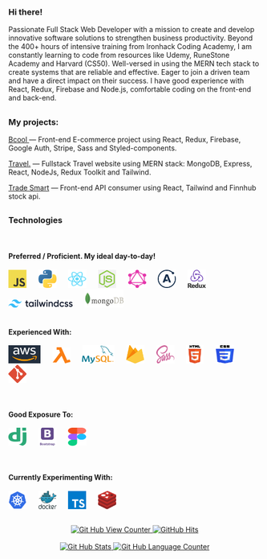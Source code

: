   <div align='left'>
  <p width='250px'>
    <h3>Hi there!</h3>
    Passionate Full Stack Web Developer with a mission to create and develop innovative software solutions to strengthen business productivity. Beyond the 400+ hours of intensive training from Ironhack Coding Academy, I am constantly learning to code from resources like Udemy, RuneStone Academy and Harvard (CS50). Well-versed in using the MERN tech stack to create systems that are reliable and effective. Eager to join a driven team and have a direct impact on their success.
    I have good experience with React, Redux, Firebase and Node.js, comfortable coding on the front-end and back-end.
    <br>
  <!--  I can provide access to private repositories upon request. -->
    
  </p>
  </div>
  

##




<div align='left'>
  <p width='250px'>
    <h3>My projects:</h3>    
  <p><a href='https://bcool-clothing.netlify.app/' target="_blank">Bcool </a> — Front-end E-commerce project using React, Redux, Firebase, Google Auth, Stripe, Sass and Styled-components.</p>
  <p><a href='https://trueadventure-b188756df7c0.herokuapp.com' target="_blank">Travel.</a> — Fullstack Travel website using MERN stack: MongoDB, Express, React, NodeJs, Redux Toolkit and Tailwind.</p>
  <p><a href='https://trade-stock-smart.netlify.app/' target="_blank">Trade Smart</a> — Front-end API consumer using React, Tailwind and Finnhub stock api.</p>
  
 
  <!-- <p><a href='https://john-vasile.netlify.app' target="_blank" rel="noreferrer noopener">My Portfolio</a> — This application features all my completed projects, it was using Sass, JavaScript and Html, and is fully responsive.</p> -->
<!-- react.svg  <p><a href='http://trade-smart.netlify.app' target="_blank">Trade-smart</a> — An application to monitor the stock market prices and news related to the market</p -->

</div>

##

<div align='left'>
  <h3>Technologies</h3>
  <br>
  <h4>Preferred / Proficient. My ideal day-to-day!</h4>
  <code><img alt="JavaScript" width="36px" height="36px" src="https://github.com/John-v77/John-v77/blob/main/icons/javascript.svg" padding='10px'></code>&nbsp; &nbsp; &nbsp;
  <code><img alt="Python" width="36px" height="36px" src="https://github.com/John-v77/John-v77/blob/main/icons/python.svg"></code>&nbsp; &nbsp; &nbsp;
   <code><img alt="React" width="36px" height="36px" src="https://github.com/John-v77/John-v77/blob/main/icons/react.svg"></code>&nbsp; &nbsp; &nbsp;
  <code><img alt="NodeJS" width="36px" height="36px" src="https://github.com/John-v77/John-v77/blob/main/icons/node.png"></code>&nbsp; &nbsp; &nbsp;
  <code><img alt="GraphQL" width="36px" height="36px" src="https://github.com/John-v77/John-v77/blob/main/icons/graphql.com.svg"></code>&nbsp; &nbsp; &nbsp;
  <code><img alt="Apollo" width="36px" height="36px" src="https://github.com/John-v77/John-v77/blob/main/icons/apollo.svg"></code>&nbsp; &nbsp; &nbsp;
  <code><img alt="Redux" width="36px" height="36px" src="https://github.com/John-v77/John-v77/blob/main/icons/Redux.png"></code>&nbsp; &nbsp; &nbsp;
  <code><img alt="tailwind" width="128px" height="16px" src="https://github.com/John-v77/John-v77/blob/main/icons/tailwind.png"></code>&nbsp; &nbsp; &nbsp;
  <code><img alt="mongodb" height="36px" src="https://github.com/John-v77/John-v77/blob/main/icons/mongodb.png"></code> &nbsp; &nbsp; &nbsp;
  

  <br>
  <br>
  <h4>Experienced With:</h4>
  
  <code><img alt="aws" width="64px" height="36px" src="https://github.com/John-v77/John-v77/blob/main/icons/Aws.png"></code>&nbsp; &nbsp; &nbsp;
  <code><img alt="lamnda" width="36px" height="32px" src="https://github.com/John-v77/John-v77/blob/main/icons/lambda.svg"></code>&nbsp; &nbsp; &nbsp;
  <code><img alt="mysql" width="64px" height="36px" src="https://github.com/John-v77/John-v77/blob/main/icons/mysql.svg"></code>&nbsp; &nbsp; &nbsp;
  <code><img alt="firebase" width="36px" height="36px" src="https://github.com/John-v77/John-v77/blob/main/icons/firebase.svg"></code>&nbsp; &nbsp; &nbsp;
  <code><img alt="sass" width="36px" height="36px" src="https://github.com/John-v77/John-v77/blob/main/icons/sass-1.svg"></code>&nbsp; &nbsp; &nbsp;
  <code><img alt="htm5" width="36px" height="36px" src="https://github.com/John-v77/John-v77/blob/main/icons/html5.svg"></code>&nbsp; &nbsp; &nbsp;
  <code><img alt="css3" width="36px" height="36px" src="https://github.com/John-v77/John-v77/blob/main/icons/css3.svg"></code>&nbsp; &nbsp; &nbsp;
  <code><img alt="git" width="36px" height="36px" src="https://github.com/John-v77/John-v77/blob/main/icons/git.svg"></code>&nbsp; &nbsp; &nbsp;

<br>
  <h4>Good Exposure To:</h4>
  
  <code><img alt="Django" width="36px" height="36px" src="https://github.com/John-v77/John-v77/blob/main/icons/django.svg"></code>&nbsp; &nbsp; &nbsp;
  <code><img alt="Bootstrap" width="36px" height="36px" src="https://github.com/John-v77/John-v77/blob/main/icons/Bootstrap.png"></code>&nbsp; &nbsp; &nbsp;
  <code><img alt="Figma" width="36px" height="36px" src="https://github.com/John-v77/John-v77/blob/main/icons/figma.svg"></code>&nbsp; &nbsp; &nbsp;

  <br>
  <h4>Currently Experimenting With:</h4>
  
  <code><img alt="kubernetes" width="36px" height="36px" src="https://github.com/John-v77/John-v77/blob/main/icons/kubernetes.svg"></code>&nbsp; &nbsp; &nbsp;
  <code><img alt="dockers" width="36px" height="36px" src="https://github.com/John-v77/John-v77/blob/main/icons/docker.svg"></code>&nbsp; &nbsp; &nbsp;
  <code><img alt="typeScript" width="36px" height="36px" src="https://github.com/John-v77/John-v77/blob/main/icons/typeScript.svg"></code>&nbsp; &nbsp; &nbsp;
  <code><img alt="redis" width="36px" height="36px" src="https://github.com/John-v77/John-v77/blob/main/icons/redis.svg"></code>&nbsp; &nbsp; &nbsp;
  



</div>

##
##

  <div align='center'>
        <a href="https://github.com/john-v77" target="_blank">
          <img alt="Git Hub View Counter" src="https://komarev.com/ghpvc/?username=john-v77&style=flat-square&color=blueviolet" />
        </a>
        <a href="https://github.com/john-v77/john-v77" target="_blank">
          <img alt="GitHub Hits" src="https://img.shields.io/github/last-commit/John-v77/John-v77?label=Profile%20Updated&style=flat-square" />
        </a>
  </div>
  <br>
  <div align='center'>
        <a href="https://github.com/John-v77">
          <img alt="Git Hub Stats" height="150px" src="https://github-readme-stats.vercel.app/api?username=John-v77&show_icons=true&theme=synthwave" />
        </a>
        <a href="https:///github.com/John-v77">
          <img alt="Git Hub Language Counter" height="150px" src="https://github-readme-stats.vercel.app/api/top-langs/?username=John-v77&layout=compact&theme=synthwave" />
        </a>  
  </div>

<!--
**John-v77/John-v77** is a ✨ _special_ ✨ repository because its `README.md` (this file) appears on your GitHub profile.

Here are some ideas to get you started:

- 🔭 I’m currently working on ...
- 🌱 I’m currently learning ...
- 👯 I’m looking to collaborate on ...
- 🤔 I’m looking for help with ...
- 💬 Ask me about ...
- 📫 How to reach me: ...
- 😄 Pronouns: ...
- ⚡ Fun fact: ...
-->
